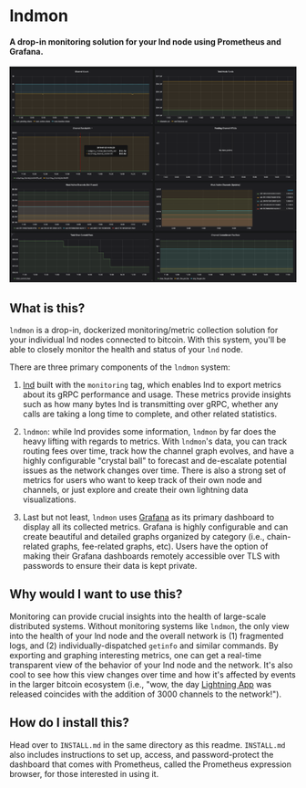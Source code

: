 # lndmon

#### A drop-in monitoring solution for your lnd node using Prometheus and Grafana.

<img src="dashboard.png">

## What is this?

`lndmon` is a drop-in, dockerized monitoring/metric collection solution for your
individual lnd nodes connected to bitcoin. With this system, you'll be able to
closely monitor the health and status of your `lnd` node.

There are three primary components of the `lndmon` system:

1. [lnd](https://github.com/lightningnetwork/lnd) built with the `monitoring`
   tag, which enables lnd to export metrics about its gRPC performance and
   usage. These metrics provide insights such as how many bytes lnd is
   transmitting over gRPC, whether any calls are taking a long time to complete,
   and other related statistics.

2. `lndmon`: while lnd provides some information, `lndmon` by far does the heavy
   lifting with regards to metrics. With `lndmon`'s data, you can track routing
   fees over time, track how the channel graph evolves, and have a highly
   configurable "crystal ball" to forecast and de-escalate potential issues as
   the network changes over time. There is also a strong set of metrics for
   users who want to keep track of their own node and channels, or just explore
   and create their own lightning data visualizations.

3. Last but not least, `lndmon` uses [Grafana](https://grafana.com/) as its
   primary dashboard to display all its collected metrics. Grafana is highly
   configurable and can create beautiful and detailed graphs organized by
   category (i.e., chain-related graphs, fee-related graphs, etc). Users have
   the option of making their Grafana dashboards remotely accessible over TLS
   with passwords to ensure their data is kept private.

## Why would I want to use this?

Monitoring can provide crucial insights into the health of large-scale
distributed systems. Without monitoring systems like `lndmon`, the only view
into the health of your lnd node and the overall network is (1) fragmented logs,
and (2) individually-dispatched `getinfo` and similar commands. By exporting and
graphing interesting metrics, one can get a real-time transparent view of the
behavior of your lnd node and the network. It's also cool to see how this view
changes over time and how it's affected by events in the larger bitcoin
ecosystem (i.e., "wow, the day [Lightning
App](https://github.com/lightninglabs/lightning-app) was released coincides with
the addition of 3000 channels to the network!").

## How do I install this?

Head over to `INSTALL.md` in the same directory as this readme. `INSTALL.md`
also includes instructions to set up, access, and password-protect the dashboard
that comes with Prometheus, called the Prometheus expression browser, for those
interested in using it.
